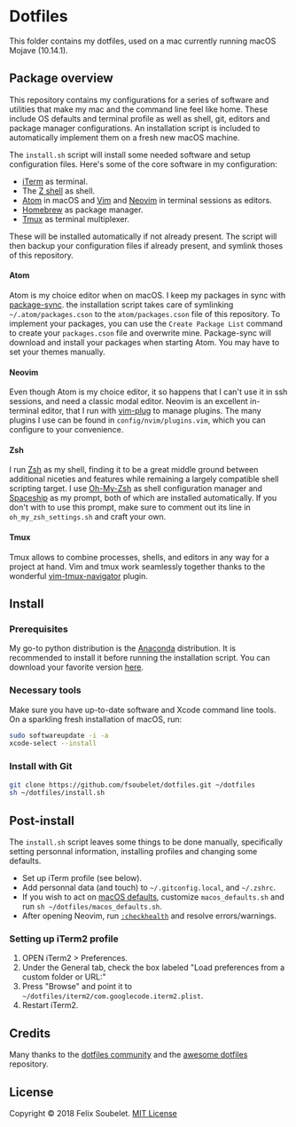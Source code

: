 # Dotfiles

This folder contains my dotfiles, used on a mac currently running macOS Mojave (10.14.1).


## Package overview

This repository contains my configurations for a series of software and utilities that make my mac and the command line feel like home. These include OS defaults and terminal profile as well as shell, git, editors and package manager configurations. An installation script is included to automatically implement them on a fresh new macOS machine.

The `install.sh` script will install some needed software and setup configuration files. Here's some of the core software in my configuration:

* [iTerm][iterm2] as terminal.
* The [Z shell][zsh] as shell.
* [Atom][atom] in macOS and [Vim][vim] and [Neovim][neovim] in terminal sessions as editors.
* [Homebrew][homebrew] as package manager.
* [Tmux][tmux] as terminal multiplexer.


These will be installed automatically if not already present. The script will then backup your configuration files if already present, and symlink thoses of this repository.

#### Atom

Atom is my choice editor when on macOS. I keep my packages in sync with [package-sync][package-sync]. the installation script takes care of symlinking `~/.atom/packages.cson` to the `atom/packages.cson` file of this repository. To implement your packages, you can use the `Create Package List` command to create your `packages.cson` file and overwrite mine. Package-sync will download and install your packages when starting Atom. You may have to set your themes manually.

#### Neovim

Even though Atom is my choice editor, it so happens that I can't use it in ssh sessions, and need a classic modal editor. Neovim is an excellent in-terminal editor, that I run with [vim-plug][vim-plug] to manage plugins. The many plugins I use can be found in `config/nvim/plugins.vim`, which you can configure to your convenience.

#### Zsh

I run [Zsh][zsh] as my shell, finding it to be a great middle ground between additional niceties and features while remaining a largely compatible shell scripting target. I use [Oh-My-Zsh][oh-my-zsh] as shell configuration manager and [Spaceship][spaceship] as my prompt, both of which are installed automatically. If you don't with to use this prompt, make sure to comment out its line in `oh_my_zsh_settings.sh` and craft your own.

#### Tmux

Tmux allows to combine processes, shells, and editors in any way for a project at hand. Vim and tmux work seamlessly together thanks to the wonderful [vim-tmux-navigator][vim-tmux-navigator] plugin.

## Install

### Prerequisites

My go-to python distribution is the [Anaconda][anaconda] distribution. It is recommended to install it before running the installation script. You can download your favorite version [here][anacondadownload].

### Necessary tools

Make sure you have up-to-date software and Xcode command line tools. On a sparkling fresh installation of macOS, run:

```sh
sudo softwareupdate -i -a
xcode-select --install
```

### Install with Git

```sh
git clone https://github.com/fsoubelet/dotfiles.git ~/dotfiles
sh ~/dotfiles/install.sh
```


## Post-install

The `install.sh` script leaves some things to be done manually, specifically setting personnal information, installing profiles and changing some defaults.

* Set up iTerm profile (see below).
* Add personnal data (and touch) to `~/.gitconfig.local`, and `~/.zshrc`.
* If you wish to act on [macOS defaults][macos-defaults], customize `macos_defaults.sh`
 and run `sh ~/dotfiles/macos_defaults.sh`.
* After opening Neovim, run [`:checkhealth`][checkhealth] and resolve errors/warnings.


### Setting up iTerm2 profile

1. OPEN iTerm2 > Preferences.
2. Under the General tab, check the box labeled "Load preferences from a custom folder or URL:"
3. Press "Browse" and point it to `~/dotfiles/iterm2/com.googlecode.iterm2.plist`.
4. Restart iTerm2.


## Credits

Many thanks to the [dotfiles community][dotcomu] and the [awesome dotfiles][awesomedots] repository.

## License

Copyright &copy; 2018 Felix Soubelet. [MIT License][license]

[anaconda]: https://www.anaconda.com/
[anacondadownload]: https://www.anaconda.com/download/#macos
[atom]: https://atom.io/
[awesomedots]: https://github.com/webpro/awesome-dotfiles
[brew-bundle]: https://github.com/Homebrew/homebrew-bundle
[checkhealth]: https://neovim.io/doc/user/pi_health.html#:checkhealth
[dotcomu]: https://dotfiles.github.io/
[git]: https://git-scm.com/
[homebrew]: http://brew.sh
[iterm2]: https://www.iterm2.com/
[license]: https://github.com/fsoubelet/dotfiles/blob/master/LICENSE
[macos-defaults]: https://mths.be/macos
[neovim]: https://neovim.io/
[oh-my-zsh]: https://github.com/robbyrussell/oh-my-zsh
[package-sync]: https://atom.io/packages/package-sync
[spaceship]: https://github.com/denysdovhan/spaceship-prompt
[tmux]: https://github.com/tmux/tmux/wiki
[vim]: http://www.vim.org/
[vim-plug]: https://github.com/junegunn/vim-plug
[vim-tmux-navigator]: https://github.com/christoomey/vim-tmux-navigator
[zsh]: https://en.wikipedia.org/wiki/Z_shell
